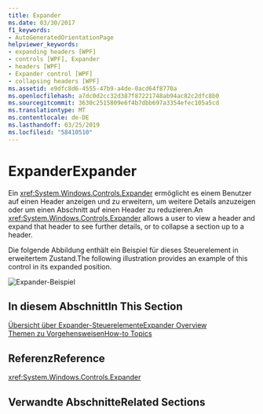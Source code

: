 ```yaml
---
title: Expander
ms.date: 03/30/2017
f1_keywords:
- AutoGeneratedOrientationPage
helpviewer_keywords:
- expanding headers [WPF]
- controls [WPF], Expander
- headers [WPF]
- Expander control [WPF]
- collapsing headers [WPF]
ms.assetid: e9dfc8d6-4555-47b9-a4de-0acd64f8770a
ms.openlocfilehash: a7dc0d2cc32d387f87221748ab94ac82c2dfc8b0
ms.sourcegitcommit: 3630c2515809e6f4b7dbb697a3354efec105a5cd
ms.translationtype: MT
ms.contentlocale: de-DE
ms.lasthandoff: 03/25/2019
ms.locfileid: "58410510"
---
```

# <a name="expander"></a><span data-ttu-id="8d867-102">Expander</span><span class="sxs-lookup"><span data-stu-id="8d867-102">Expander</span></span>
<span data-ttu-id="8d867-103">Ein <xref:System.Windows.Controls.Expander> ermöglicht es einem Benutzer auf einen Header anzeigen und zu erweitern, um weitere Details anzuzeigen oder um einen Abschnitt auf einen Header zu reduzieren.</span><span class="sxs-lookup"><span data-stu-id="8d867-103">An <xref:System.Windows.Controls.Expander> allows a user to view a header and expand that header to see further details, or to collapse a section up to a header.</span></span>  
  
 <span data-ttu-id="8d867-104">Die folgende Abbildung enthält ein Beispiel für dieses Steuerelement in erweitertem Zustand.</span><span class="sxs-lookup"><span data-stu-id="8d867-104">The following illustration provides an example of this control in its expanded position.</span></span>  
  
 ![Expander-Beispiel](./media/expander/expander-control-example.jpg)
  
## <a name="in-this-section"></a><span data-ttu-id="8d867-106">In diesem Abschnitt</span><span class="sxs-lookup"><span data-stu-id="8d867-106">In This Section</span></span>  
 [<span data-ttu-id="8d867-107">Übersicht über Expander-Steuerelemente</span><span class="sxs-lookup"><span data-stu-id="8d867-107">Expander Overview</span></span>](expander-overview.md)  
 [<span data-ttu-id="8d867-108">Themen zu Vorgehensweisen</span><span class="sxs-lookup"><span data-stu-id="8d867-108">How-to Topics</span></span>](expander-how-to-topics.md)  
  
## <a name="reference"></a><span data-ttu-id="8d867-109">Referenz</span><span class="sxs-lookup"><span data-stu-id="8d867-109">Reference</span></span>  
 <xref:System.Windows.Controls.Expander>  
  
## <a name="related-sections"></a><span data-ttu-id="8d867-110">Verwandte Abschnitte</span><span class="sxs-lookup"><span data-stu-id="8d867-110">Related Sections</span></span>
